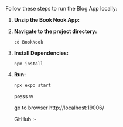 Follow these steps to run the Blog App locally:

1. **Unzip the Book Nook App:**

2. **Navigate to the project directory:**

   `cd BookNook`

2. **Install Dependencies:**

   `npm install`

3. **Run:**

   `npx expo start`

   press w
   
   go to browser
   http://localhost:19006/


   GitHub :- 